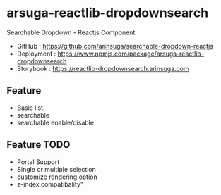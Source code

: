# arsuga-reactlib-dropdownsearch
Searchable Dropdown - Reactjs Component

 - GitHub : https://github.com/arinsuga/searchable-dropdown-reactjs
 - Deployment : https://www.npmjs.com/package/arsuga-reactlib-dropdownsearch
 - Storybook : https://reactlib-dropdownsearch.arinsuga.com

## Feature
- Basic list
- searchable
- searchable enable/disable

## Feature TODO
- Portal Support
- Single or multiple selection
- customize rendering option
- z-index compatibality"
